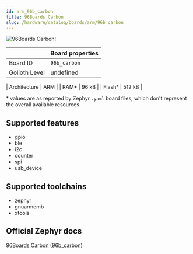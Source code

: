 ```yaml
---
id: arm_96b_carbon
title: 96Boards Carbon
slug: /hardware/catalog/boards/arm/96b_carbon
---
```


[//]: # (This is an auto-generated file, do not edit! Changes to it will be lost upon re-generation)

![96Boards Carbon!](/img/boards/arm/96b_carbon.png "96Boards Carbon")

|                | Board properties     |
| -------------  | -------------------- |
| Board ID       | `96b_carbon` |
| Golioth Level  | undefined       |

| Architecture   | ARM |
| RAM*           | 96 kB |
| Flash*         | 512 kB |

\* values are as reported by Zephyr `.yaml` board files, which don't represent the overall available resources



## Supported features

* gpio
* ble
* i2c
* counter
* spi
* usb_device

## Supported toolchains

* zephyr
* gnuarmemb
* xtools

## Official Zephyr docs

[96Boards Carbon (96b_carbon)](https://docs.zephyrproject.org/latest/boards/arm/96b_carbon/doc/index.html)
